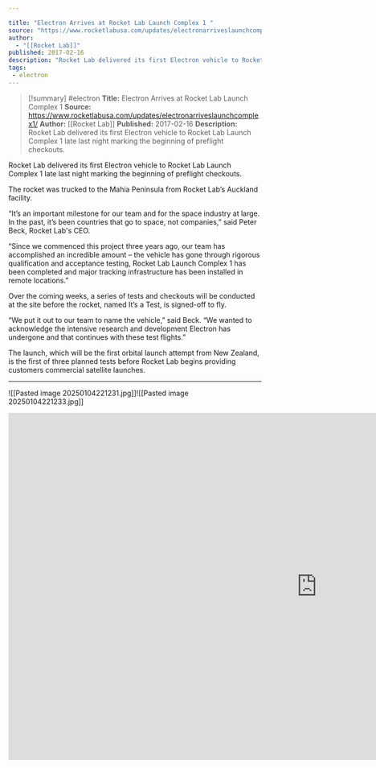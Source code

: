```yaml
---

title: "Electron Arrives at Rocket Lab Launch Complex 1 "
source: "https://www.rocketlabusa.com/updates/electronarriveslaunchcomplex1/"
author:
  - "[[Rocket Lab]]"
published: 2017-02-16
description: "Rocket Lab delivered its first Electron vehicle to Rocket Lab Launch Complex 1 late last night marking the beginning of preflight checkouts."
tags:
 - electron
---
```

>[!summary]
#electron
**Title:** Electron Arrives at Rocket Lab Launch Complex 1 
**Source:** https://www.rocketlabusa.com/updates/electronarriveslaunchcomplex1/
**Author:** [[Rocket Lab]]
**Published:** 2017-02-16
**Description:** Rocket Lab delivered its first Electron vehicle to Rocket Lab Launch Complex 1 late last night marking the beginning of preflight checkouts.

Rocket Lab delivered its first Electron vehicle to Rocket Lab Launch Complex 1 late last night marking the beginning of preflight checkouts.

The rocket was trucked to the Mahia Peninsula from Rocket Lab’s Auckland facility.

“It’s an important milestone for our team and for the space industry at large. In the past, it’s been countries that go to space, not companies,” said Peter Beck, Rocket Lab's CEO. 

“Since we commenced this project three years ago, our team has accomplished an incredible amount – the vehicle has gone through rigorous qualification and acceptance testing, Rocket Lab Launch Complex 1 has been completed and major tracking infrastructure has been installed in remote locations.”

Over the coming weeks, a series of tests and checkouts will be conducted at the site before the rocket, named It’s a Test, is signed-off to fly.

“We put it out to our team to name the vehicle,” said Beck. “We wanted to acknowledge the intensive research and development Electron has undergone and that continues with these test flights.”

The launch, which will be the first orbital launch attempt from New Zealand, is the first of three planned tests before Rocket Lab begins providing customers commercial satellite launches.

---

![[Pasted image 20250104221231.jpg]]![[Pasted image 20250104221233.jpg]]

<iframe width="1227" height="690" src="https://www.youtube.com/embed/ZFnTpURe7UI" title="Electron Arrives at Rocket Lab Launch Complex 1" frameborder="0" allow="accelerometer; autoplay; clipboard-write; encrypted-media; gyroscope; picture-in-picture; web-share" referrerpolicy="strict-origin-when-cross-origin" allowfullscreen></iframe>